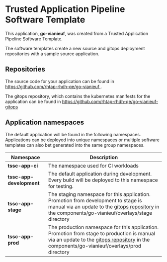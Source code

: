 # Trusted Application Pipeline Software Template

This application, **go-vianieuf**, was created from a Trusted Application Pipeline Software Template.

The software templates create a new source and gitops deployment repositories with a sample source application. 

## Repositories

The source code for your application can be found in [https://github.com/rhtap-rhdh-qe/go-vianieuf ](https://github.com/rhtap-rhdh-qe/go-vianieuf ).
 
The gitops repository, which contains the kubernetes manifests for the application can be found in 
[https://github.com/rhtap-rhdh-qe/go-vianieuf-gitops ](https://github.com/rhtap-rhdh-qe/go-vianieuf-gitops ) 

## Application namespaces 

The default application will be found in the following namespaces. Applications can be deployed into unique namespaces or multiple software templates can also bet generated into the same group namespaces.  

|  Namespace   |  Description   |  
| -------- | -------- |
| **tssc-app-ci** | The namespace used for CI workloads |
| **tssc-app-development** | The default application during development. Every build will be deployed to this namespace for testing. |
| **tssc-app-stage** | The staging namespace for this application. Promotion from development to stage is manual via an update to the [gitops repository](https://github.com/rhtap-rhdh-qe/go-vianieuf-gitops ) in the components/go-vianieuf/overlays/stage directory |
| **tssc-app-prod** | The production namespace for this application. Promotion from stage to production is manual via an update to the [gitops repository](https://github.com/rhtap-rhdh-qe/go-vianieuf-gitops ) in the components/go-vianieuf/overlays/prod directory |